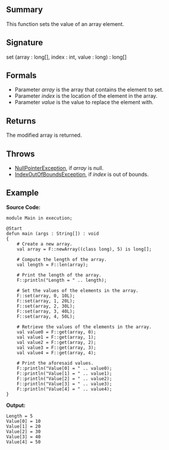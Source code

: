 ## Summary

This function sets the value of an array element.

## Signature

set (array : long[], index : int, value : long) : long[]

## Formals

+ Parameter <i>array</i> is the array that contains the element to set.
+ Parameter <i>index</i> is the location of the element in the array.
+ Parameter <i>value</i> is the value to replace the element with.

## Returns

The modified array is returned.

## Throws

+ [NullPointerException](https://docs.oracle.com/javase/7/docs/api/java/lang/NullPointerException.html), if <i>array</i> is null.
+ [IndexOutOfBoundsException](https://docs.oracle.com/javase/7/docs/api/java/lang/IndexOutOfBoundsException.html), if <i>index</i> is out of bounds.

## Example

**Source Code:**

```plain
module Main in execution;

@Start
defun main (args : String[]) : void
{
    # Create a new array. 
    val array = F::newArray((class long), 5) is long[];

    # Compute the length of the array. 
    val length = F::len(array);

    # Print the length of the array. 
    F::println("Length = " .. length);

    # Set the values of the elements in the array.
    F::set(array, 0, 10L);
    F::set(array, 1, 20L);
    F::set(array, 2, 30L);
    F::set(array, 3, 40L);
    F::set(array, 4, 50L);

    # Retrieve the values of the elements in the array.
    val value0 = F::get(array, 0);
    val value1 = F::get(array, 1);
    val value2 = F::get(array, 2);
    val value3 = F::get(array, 3);
    val value4 = F::get(array, 4);

    # Print the aforesaid values. 
    F::println("Value[0] = " .. value0);
    F::println("Value[1] = " .. value1);
    F::println("Value[2] = " .. value2);
    F::println("Value[3] = " .. value3);
    F::println("Value[4] = " .. value4);
}
```

**Output:**

```plain
Length = 5
Value[0] = 10
Value[1] = 20
Value[2] = 30
Value[3] = 40
Value[4] = 50
```

